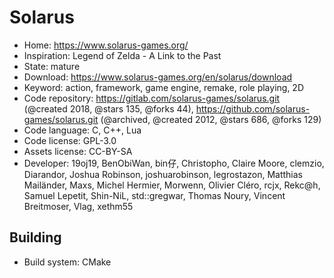 # Solarus

- Home: https://www.solarus-games.org/
- Inspiration: Legend of Zelda - A Link to the Past
- State: mature
- Download: https://www.solarus-games.org/en/solarus/download
- Keyword: action, framework, game engine, remake, role playing, 2D
- Code repository: https://gitlab.com/solarus-games/solarus.git (@created 2018, @stars 135, @forks 44), https://github.com/solarus-games/solarus.git (@archived, @created 2012, @stars 686, @forks 129)
- Code language: C, C++, Lua
- Code license: GPL-3.0
- Assets license: CC-BY-SA
- Developer: 19oj19, BenObiWan, bin仔, Christopho, Claire Moore, clemzio, Diarandor, Joshua Robinson, joshuarobinson, legrostazon, Matthias Mailänder, Maxs, Michel Hermier, Morwenn, Olivier Cléro, rcjx, Rekc@h, Samuel Lepetit, Shin-NiL, std::gregwar, Thomas Noury, Vincent Breitmoser, Vlag, xethm55

## Building

- Build system: CMake
